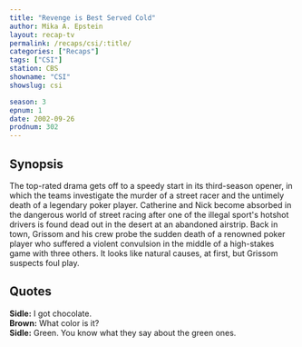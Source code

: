 ```yaml
---
title: "Revenge is Best Served Cold"
author: Mika A. Epstein
layout: recap-tv
permalink: /recaps/csi/:title/
categories: ["Recaps"]
tags: ["CSI"]
station: CBS
showname: "CSI"
showslug: csi

season: 3
epnum: 1
date: 2002-09-26
prodnum: 302  
---
```


## Synopsis

The top-rated drama gets off to a speedy start in its third-season opener, in which the teams investigate the murder of a street racer and the untimely death of a legendary poker player. Catherine and Nick become absorbed in the dangerous world of street racing after one of the illegal sport's hotshot drivers is found dead out in the desert at an abandoned airstrip. Back in town, Grissom and his crew probe the sudden death of a renowned poker player who suffered a violent convulsion in the middle of a high-stakes game with three others. It looks like natural causes, at first, but Grissom suspects foul play.

## Quotes

**Sidle:** I got chocolate.  
**Brown:** What color is it?  
**Sidle:** Green. You know what they say about the green ones.

